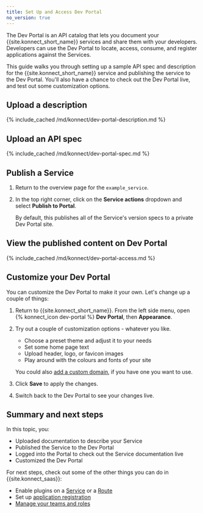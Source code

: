 ```yaml
---
title: Set Up and Access Dev Portal
no_version: true
---
```


The Dev Portal is an API catalog that lets you document your {{site.konnect_short_name}} services
and share them with your developers. Developers can use the Dev Portal to
locate, access, consume, and register applications against the Services.

This guide walks you through setting up a sample API spec and description for
the {{site.konnect_short_name}} service and publishing the service to the Dev
Portal. You'll also have a chance to check out the Dev Portal live, and test
out some customization options.

## Upload a description

{% include_cached /md/konnect/dev-portal-description.md %}

## Upload an API spec

{% include_cached /md/konnect/dev-portal-spec.md %}

## Publish a Service

1. Return to the overview page for the `example_service`.

1. In the top right corner, click on the **Service actions** dropdown and select
**Publish to Portal**.

    By default, this publishes all of the Service's version specs to a private
    Dev Portal site.


## View the published content on Dev Portal

{% include_cached /md/konnect/dev-portal-access.md %}

## Customize your Dev Portal

You can customize the Dev Portal to make it your own.
Let's change up a couple of things:

1. Return to {{site.konnect_short_name}}. From the left side menu, open {% konnect_icon dev-portal %}
**Dev Portal**, then **Appearance**.

1. Try out a couple of customization options - whatever you like.

    * Choose a preset theme and adjust it to your needs
    * Set some home page text
    * Upload header, logo, or favicon images
    * Play around with the colours and fonts of your site

    You could also [add a custom domain](/konnect/dev-portal/customization/),
    if you have one you want to use.

1. Click **Save** to apply the changes.

1. Switch back to the Dev Portal to see your changes live.

## Summary and next steps

In this topic, you:
* Uploaded documentation to describe your Service
* Published the Service to the Dev Portal
* Logged into the Portal to check out the Service documentation live
* Customized the Dev Portal

For next steps, check out some of the other things you can do in
{{site.konnect_saas}}:
* Enable plugins on a [Service](/konnect/servicehub/enable-service-plugin/) or a
[Route](/konnect/servicehub/enable-route-plugin/)
* Set up [application registration](/konnect/dev-portal/applications/enable-app-reg/)
* [Manage your teams and roles](/konnect/org-management/teams-and-roles/)
